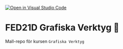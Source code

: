 [![Open in Visual Studio Code](https://classroom.github.com/assets/open-in-vscode-c66648af7eb3fe8bc4f294546bfd86ef473780cde1dea487d3c4ff354943c9ae.svg)](https://classroom.github.com/online_ide?assignment_repo_id=8483128&assignment_repo_type=AssignmentRepo)
# FED21D Grafiska Verktyg 🎨
Mall-repo för kursen `Grafiska Verktyg`
